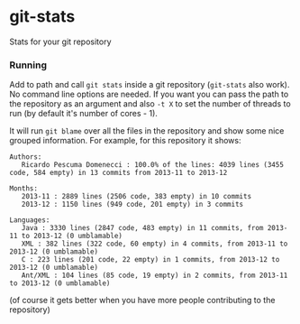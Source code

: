 git-stats
=========

Stats for your git repository


### Running

Add to path and call `git stats` inside a git repository (`git-stats` also work). No command line options are needed. If you want you can pass the path to the repository as an argument and also `-t X` to set the number of threads to run (by default it's number of cores - 1).

It will run `git blame` over all the files in the repository and show some nice grouped information. For example, for this repository it shows:

```
Authors:
   Ricardo Pescuma Domenecci : 100.0% of the lines: 4039 lines (3455 code, 584 empty) in 13 commits from 2013-11 to 2013-12

Months:
   2013-11 : 2889 lines (2506 code, 383 empty) in 10 commits
   2013-12 : 1150 lines (949 code, 201 empty) in 3 commits

Languages:
   Java : 3330 lines (2847 code, 483 empty) in 11 commits, from 2013-11 to 2013-12 (0 umblamable)
   XML : 382 lines (322 code, 60 empty) in 4 commits, from 2013-11 to 2013-12 (0 umblamable)
   C : 223 lines (201 code, 22 empty) in 1 commits, from 2013-12 to 2013-12 (0 umblamable)
   Ant/XML : 104 lines (85 code, 19 empty) in 2 commits, from 2013-11 to 2013-12 (0 umblamable)
```

(of course it gets better when you have more people contributing to the repository)
